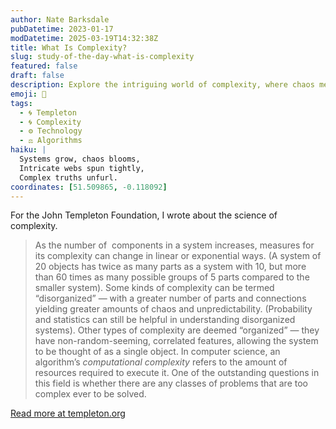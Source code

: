```yaml
---
author: Nate Barksdale
pubDatetime: 2023-01-17
modDatetime: 2025-03-19T14:32:38Z
title: What Is Complexity?
slug: study-of-the-day-what-is-complexity
featured: false
draft: false
description: Explore the intriguing world of complexity, where chaos meets order and simple systems reveal bewildering possibilities.
emoji: 🧠
tags:
  - 🌀 Templeton
  - 🌀 Complexity
  - ⚙️ Technology
  - ⚖️ Algorithms
haiku: |
  Systems grow, chaos blooms,  
  Intricate webs spun tightly,  
  Complex truths unfurl.
coordinates: [51.509865, -0.118092]
---
```


For the John Templeton Foundation, I wrote about the science of complexity.

> As the number of  components in a system increases, measures for its complexity can change in linear or exponential ways. (A system of 20 objects has twice as many parts as a system with 10, but more than 60 times as many possible groups of 5 parts compared to the smaller system). Some kinds of complexity can be termed “disorganized” — with a greater number of parts and connections yielding greater amounts of chaos and unpredictability. (Probability and statistics can still be helpful in understanding disorganized systems). Other types of complexity are deemed “organized” — they have non-random-seeming, correlated features, allowing the system to be thought of as a single object. In computer science, an algorithm’s *computational complexity* refers to the amount of resources required to execute it. One of the outstanding questions in this field is whether there are any classes of problems that are too complex ever to be solved.

[Read more at templeton.org](https://www.templeton.org/news/what-is-complexity)
